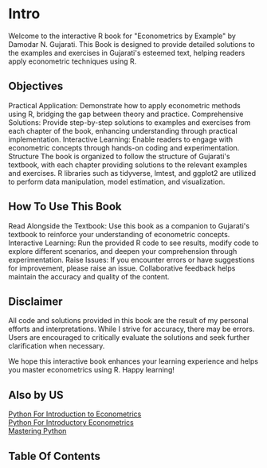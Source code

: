 # Intro

Welcome to the interactive R book for "Econometrics by Example" by Damodar N. Gujarati. This Book is designed to provide detailed solutions to the examples and exercises in Gujarati's esteemed text, helping readers apply econometric techniques using R.

## Objectives

Practical Application: Demonstrate how to apply econometric methods using R, bridging the gap between theory and practice.
Comprehensive Solutions: Provide step-by-step solutions to examples and exercises from each chapter of the book, enhancing understanding through practical implementation.
Interactive Learning: Enable readers to engage with econometric concepts through hands-on coding and experimentation.
Structure
The book is organized to follow the structure of Gujarati's textbook, with each chapter providing solutions to the relevant examples and exercises. R libraries such as tidyverse, lmtest, and ggplot2 are utilized to perform data manipulation, model estimation, and visualization.

## How To Use This Book

Read Alongside the Textbook: Use this book as a companion to Gujarati's textbook to reinforce your understanding of econometric concepts.
Interactive Learning: Run the provided R code to see results, modify code to explore different scenarios, and deepen your comprehension through experimentation.
Raise Issues: If you encounter errors or have suggestions for improvement, please raise an issue. Collaborative feedback helps maintain the accuracy and quality of the content.

## Disclaimer

All code and solutions provided in this book are the result of my personal efforts and interpretations. While I strive for accuracy, there may be errors. Users are encouraged to critically evaluate the solutions and seek further clarification when necessary.

We hope this interactive book enhances your learning experience and helps you master econometrics using R. Happy learning!

## Also by US

[Python For Introduction to Econometrics](https://42ahmed.github.io/stockpy/)  
[Python For Introductory Econometrics](https://42ahmed.github.io/woolpy/)  
[Mastering Python](https://42ahmed.github.io/mastering-python/)  

## Table Of Contents

```{tableofcontents}
```
